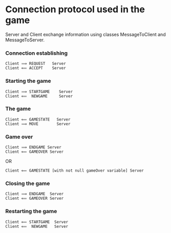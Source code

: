 # Connection protocol used in the game

Server and Client exchange information using classes MessageToClient and MessageToServer. 

### Connection establishing
    Client ⟹ REQUEST   Server
    Client ⟸ ACCEPT    Server


### Starting the game
    Client ⟹ STARTGAME    Server
    Client ⟸  NEWGAME     Server


### The game
    Client ⟸ GAMESTATE   Server
    Client ⟹ MOVE        Server


### Game over
    Client ⟹ ENDGAME Server
    Client ⟸ GAMEOVER Server
OR

    Client ⟸ GAMESTATE [with not null gameOver variable] Server

### Closing the game

    Client ⟹ ENDGAME  Server
    Client ⟸ GAMEOVER Server

### Restarting the game

    Client ⟸ STARTGAME  Server
    Client ⟸  NEWGAME   Server